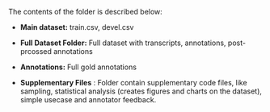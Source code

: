 The contents of the folder is described below:

- **Main dataset:** train.csv, devel.csv

- **Full Dataset Folder:** Full dataset with transcripts, annotations, post-prcossed annotations

- **Annotations:** Full gold annotations

- **Supplementary Files** : Folder contain supplementary code files, like sampling, statistical analysis (creates figures and charts on the dataset), simple usecase and annotator feedback.

